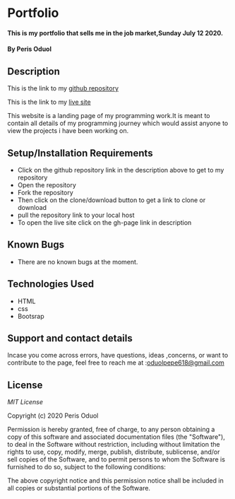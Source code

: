 # Portfolio
#### This is my portfolio that sells me in the job market,Sunday July 12 2020.
#### By **Peris Oduol**
## Description
 This is the link to my [github repository]( https://github.com/PerisOduol618/portfolio)

 This is the link to my [live site]( perisoduol618.github.io/portfolio/)

 This website is a landing page of my programming work.It is meant to contain all details of my programming journey which would assist anyone to view the projects i have been working on.
## Setup/Installation Requirements
* Click on the github repository link in the description above to get to my repository
* Open the repository
* Fork the repository
* Then click on the clone/download button to get a link to clone or download
* pull the repository link to your local host
* To open the live site click on the gh-page link in description
## Known Bugs
* There are no known bugs at the moment.
## Technologies Used
* HTML
* css
* Bootsrap
## Support and contact details
Incase you come across errors, have questions, ideas ,concerns, or want to contribute to the page, feel free to reach me at :oduolpepe618@gmail.com 

## License
*MIT License*

Copyright (c) 2020 Peris Oduol

Permission is hereby granted, free of charge, to any person obtaining a copy
of this software and associated documentation files (the "Software"), to deal
in the Software without restriction, including without limitation the rights
to use, copy, modify, merge, publish, distribute, sublicense, and/or sell
copies of the Software, and to permit persons to whom the Software is
furnished to do so, subject to the following conditions:

The above copyright notice and this permission notice shall be included in all
copies or substantial portions of the Software.

 